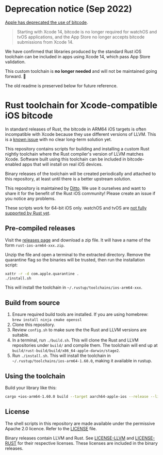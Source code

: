 # Deprecation notice (Sep 2022)

[Apple has deprecated the use of bitcode](https://developer.apple.com/documentation/xcode-release-notes/xcode-14-release-notes).

> Starting with Xcode 14, bitcode is no longer required for watchOS and tvOS applications, and the App Store no longer accepts bitcode submissions from Xcode 14.

We have confirmed that libraries produced by the standard Rust iOS toolchain can be
included in apps using Xcode 14, which pass App Store validation.

This custom toolchain is **no longer needed** and will not be maintained going forward. 🎉

The old readme is preserved below for future reference.

# Rust toolchain for Xcode-compatible iOS bitcode

In standard releases of Rust, the bitcode in ARM64 iOS targets is often
incompatible with Xcode because they use different versions of LLVM. This is a
[known issue](https://github.com/rust-lang/rust/issues/35968) with no clear
long-term solution yet.

This repository contains scripts for building and installing a custom Rust
nightly toolchain where the Rust compiler's version of LLVM matches Xcode.
Software built using this toolchain can be included in bitcode-enabled apps that
will install on real iOS devices.

Binary releases of the toolchain will be created periodically and attached to
this repository, at least until there is a better upstream solution.

This repository is maintained by [Ditto](https://www.ditto.live). We use it
ourselves and want to share it for the benefit of the Rust iOS community! Please
create an issue if you notice any problems.

These scripts work for 64-bit iOS only. watchOS and tvOS are
[not fully supported by Rust yet](https://github.com/rust-lang/rust/issues/48862).

## Pre-compiled releases

Visit the [releases page](https://github.com/getditto/rust-bitcode/releases) and
download a zip file. It will have a name of the form
`rust-ios-arm64-xxx.zip`.

Unzip the file and open a terminal to the extracted directory. Remove the
quarantine flag so the binaries will be trusted, then run the installation
script:

```bash
xattr -r -d com.apple.quarantine .
./install.sh
```

This will install the toolchain in `~/.rustup/toolchains/ios-arm64-xxx`.

## Build from source

1. Ensure required build tools are installed. If you are using homebrew: `brew
   install ninja cmake openssl`
2. Clone this repository.
3. Review `config.sh` to make sure the the Rust and LLVM versions are suitable.
4. In a terminal, run `./build.sh`. This will clone the Rust and LLVM
   repositories under `build/` and compile them. The toolchain will end up
   at `build/rust-build/build/x86_64-apple-darwin/stage2`.
5. Run `./install.sh`. This will install the toolchain in
   `~/.rustup/toolchains/ios-arm64-1.60.0`, making it available in rustup.

## Using the toolchain

Build your library like this:

```bash
cargo +ios-arm64-1.60.0 build --target aarch64-apple-ios --release --lib
```

## License

The shell scripts in this repository are made available under the permissive
Apache 2.0 licence. Refer to the [LICENSE](LICENSE) file.

Binary releases contain LLVM and Rust. See [LICENSE-LLVM](LICENSE-LLVM) and [LICENSE-RUST](LICENSE-RUST) for
their respective licenses. These licenses are included in the binary releases.
